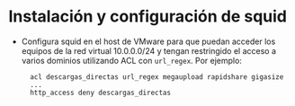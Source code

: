 # Instalación y configuración de squid

* Configura squid en el host de VMware para que puedan acceder los equipos de la red virtual 10.0.0.0/24 y tengan restringido el acceso a varios dominios utilizando ACL con `url_regex`. Por ejemplo:

        acl descargas_directas url_regex megaupload rapidshare gigasize
        ...
        http_access deny descargas_directas
